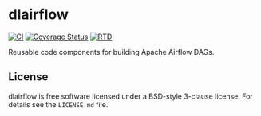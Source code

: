 # dlairflow

[![CI](https://github.com/astro-datalab/dlairflow/actions/workflows/CI.yml/badge.svg)](https://github.com/astro-datalab/dlairflow/actions/workflows/CI.yml) [![Coverage Status](https://coveralls.io/repos/github/astro-datalab/dlairflow/badge.svg?branch=main)](https://coveralls.io/github/astro-datalab/dlairflow?branch=main) [![RTD](https://readthedocs.org/projects/dlairflow/badge/?version=latest)](https://dlairflow.readthedocs.io/en/latest/)

Reusable code components for building Apache Airflow DAGs.

## License

dlairflow is free software licensed under a BSD-style 3-clause license.
For details see the ``LICENSE.md`` file.
